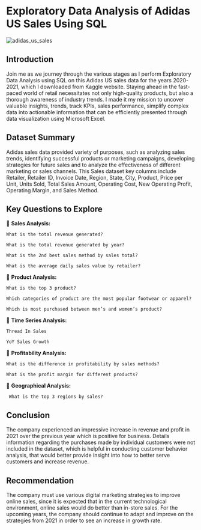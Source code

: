 # Exploratory Data Analysis of Adidas US Sales Using SQL

![adidas_us_sales](https://github.com/Dataminant/Exploratory-Data-Analysis-of-Adidas_US_Sales_Dataset_Using_SQL/blob/00186966b11e4c8ca1bceb64bc162b493281b0be/adidas%20shot.jpg)
   &nbsp;
  
## Introduction  
Join me as we journey through the various stages as I perform Exploratory Data Analysis using SQL on this Adidas US sales data for the years 2020-2021, which I downloaded from Kaggle website. Staying ahead in the fast-paced world of retail necessitates not only high-quality products, but also a thorough awareness of industry trends. I made it my mission to uncover valuable insights, trends, track KPIs, sales performance, simplify complex data into actionable information that can be efficiently presented through data visualization using Microsoft Excel.


## Dataset Summary  
Adidas sales data provided variety of purposes, such as analyzing sales trends, identifying successful products or marketing campaigns, developing strategies for future sales and to analyze the effectiveness of different marketing or sales channels. This Sales dataset key columns include Retailer, Retailer ID, Invoice Date, Region, State, City, Product, Price per Unit, Units Sold, Total Sales Amount, Operating Cost, New Operating Profit, Operating Margin, and Sales Method.
  &nbsp;
  
## Key Questions to Explore

📍 **Sales Analysis:**

    What is the total revenue generated?

    What is the total revenue generated by year?

    What is the 2nd best sales method by sales total?

    What is the average daily sales value by retailer?



📍 **Product Analysis:**

    What is the top 3 product?

    Which categories of product are the most popular footwear or apparel?

    Which is most purchased between men’s and women’s product?



📍 **Time Series Analysis:**

    Thread In Sales

    YoY Sales Growth



📍 **Profitability Analysis:**

    What is the difference in profitability by sales methods?

    What is the profit margin for different products?




📍 **Geographical Analysis:**

     What is the top 3 regions by sales?
    


## Conclusion
The company experienced an impressive increase in revenue and profit in 2021 over the previous year which is positive for business. Details information regarding the purchases made by individual customers were not included in the dataset, which is helpful in conducting customer behavior analysis, that would better provide insight into how to better serve customers and increase revenue. 


## Recommendation
The company must use various digital marketing strategies to improve online sales, since it is expected that in the current technological environment, online sales would do better than in-store sales. 
For the upcoming years, the company should continue to adapt and improve on the strategies from 2021 in order to see an increase in growth rate.


